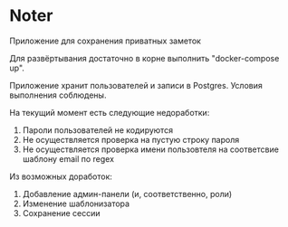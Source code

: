 # Noter

Приложение для сохранения приватных заметок

Для развёртывания достаточно в корне выполнить
"docker-compose up".

Приложение хранит пользователей и записи в Postgres.
Условия выполнения соблюдены.

На текущий момент есть следующие недоработки:
1) Пароли пользователей не кодируются
2) Не осуществляется проверка на пустую строку пароля
3) Не осуществляется проверка имени пользовтеля на соответсвие шаблону email по regex

Из возможных доработок:
1) Добавление админ-панели (и, соответственно, роли)
2) Изменение шаблонизатора
3) Сохранение сессии
